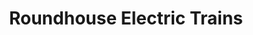 ---
title: "Roundhouse Electric Trains"
url: /louisville/roundhouse-electric-trains/
shop: model
---